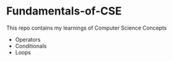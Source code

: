# Fundamentals-of-CSE
This repo contains my learnings of Computer Science Concepts 
- Operators
- Conditionals
- Loops
